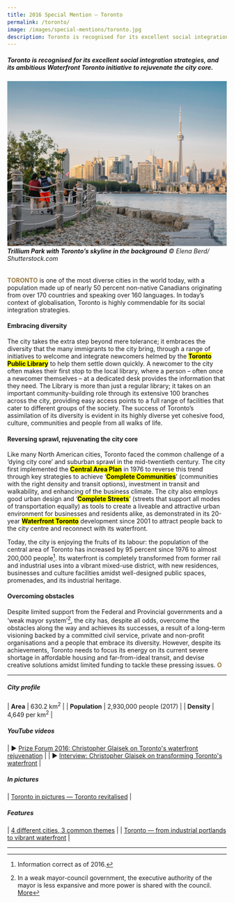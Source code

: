 ```yaml
---
title: 2016 Special Mention — Toronto
permalink: /toronto/
image: /images/special-mentions/toronto.jpg
description: Toronto is recognised for its excellent social integration strategies, and its ambitious Waterfront Toronto initiative to rejuvenate the city core.
---
```


##### Toronto is recognised for its excellent social integration strategies, and its ambitious Waterfront Toronto initiative to rejuvenate the city core.

###### ![Trillium Park with Toronto’s skyline in the background](/images/special-mentions/toronto.jpg)**Trillium Park with Toronto’s skyline in the background** © Elena Berd/ Shutterstock.com

<b><font color="#967942">TORONTO</font></b> is one of the most diverse cities in the world today, with a population made up of nearly 50 percent non-native Canadians originating from over 170 countries and speaking over 160 languages. In today’s context of globalisation, Toronto is highly commendable for its social integration strategies. 

#### **Embracing diversity**

The city takes the extra step beyond mere tolerance; it embraces the diversity that the many immigrants to the city bring, through a range of initiatives to welcome and integrate newcomers helmed by the **<mark>Toronto Public Library</mark>** to help them settle down quickly. A newcomer to the city often makes their first stop to the local library, where a person – often once a newcomer themselves – at a dedicated desk provides the information that they need. The Library is more than just a regular library; it takes on an important community-building role through its extensive 100 branches across the city, providing easy access points to a full range of facilities that cater to different groups of the society. The success of Toronto’s assimilation of its diversity is evident in its highly diverse yet cohesive food, culture, communities and people from all walks of life.

#### **Reversing sprawl, rejuvenating the city core**

Like many North American cities, Toronto faced the common challenge of a ‘dying city core’ and suburban sprawl in the mid-twentieth century. The city first implemented the **<mark>Central Area Plan</mark>** in 1976 to reverse this trend through key strategies to achieve ‘**<mark>Complete Communities</mark>**’ (communities with the right density and transit options), investment in transit and walkability, and enhancing of the business climate. The city also employs good urban design and ‘**<mark>Complete Streets</mark>**’ (streets that support all modes of transportation equally) as tools to create a liveable and attractive urban environment for businesses and residents alike, as demonstrated in its 20-year **<mark>Waterfront Toronto</mark>** development since 2001 to attract people back to the city centre and reconnect with its waterfront.

Today, the city is enjoying the fruits of its labour: the population of the central area of Toronto has increased by 95 percent since 1976 to almost 200,000 people[^1]. Its waterfront is completely transformed from former rail and industrial uses into a vibrant mixed-use district, with new residences, businesses and culture facilities amidst well-designed public spaces, promenades, and its industrial heritage. 

#### **Overcoming obstacles**

Despite limited support from the Federal and Provincial governments and a ‘weak mayor system’[^2], the city has, despite all odds, overcome the obstacles along the way and achieves its successes, a result of a long-term visioning backed by a committed civil service, private and non-profit organisations and a people that embrace its diversity. However, despite its achievements, Toronto needs to focus its energy on its current severe shortage in affordable housing and far-from-ideal transit, and devise creative solutions amidst limited funding to tackle these pressing issues. **<font color="#967942">O</font>**

---

##### **City profile** 

| **Area** | 630.2 km<sup>2</sup> |
| **Population** | 2,930,000 people (2017) | 
| **Density** | 4,649 per km<sup>2</sup> |

##### **YouTube videos** 

| ▶️ [Prize Forum 2016: Christopher Glaisek on Toronto's waterfront rejuvenation](https://youtu.be/yAqzKa_81ao) |
| ▶️ [Interview: Christopher Glaisek on transforming Toronto's waterfront](https://youtu.be/XjGd4i9jIo0) |

##### **In pictures** 

| [Toronto in pictures — Toronto revitalised](/resources/in-pictures/toronto/) |

##### **Features** 

| [4 different cities, 3 common themes](/resources/features/four-different-cities/) |
| [Toronto — from industrial portlands to vibrant waterfront](/resources/features/torontos-transformation/) |

---

[^1]: Information correct as of 2016. 
[^2]: In a weak mayor-council government, the executive authority of the mayor is less expansive and more power is shared with the council. [More](https://ballotpedia.org/Mayor-council_government)
